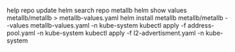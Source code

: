 help repo update
helm search repo metallb
helm show values metallb/metallb > metallb-values.yaml
helm install metallb metallb/metallb --values metallb-values.yaml -n kube-system
kubectl apply -f address-pool.yaml -n kube-system
kubectl apply -f l2-advertisment.yaml -n kube-system
